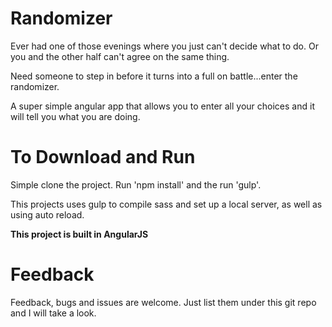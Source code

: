 Randomizer
==========

Ever had one of those evenings where you just can't decide what to do. Or you and the other half can't agree on the same thing.

Need someone to step in before it turns into a full on battle...enter the randomizer.

A super simple angular app that allows you to enter all your choices and it will tell you what you are doing.


To Download and Run
===================

Simple clone the project.
Run 'npm install' and the run 'gulp'.

This projects uses gulp to compile sass and set up a local server, as well as using auto reload.

**This project is built in AngularJS**

Feedback
========

Feedback, bugs and issues are welcome. Just list them under this git repo and I will take a look.
